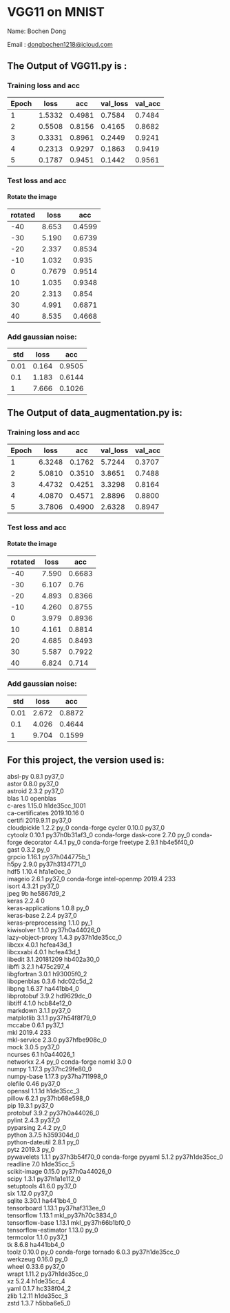 # VGG11 on MNIST
Name: Bochen Dong

Email : dongbochen1218@icloud.com


## The Output of VGG11.py is :

### Training loss and acc

|Epoch|loss|acc|val_loss|val_acc|
|---|---|---|---|---
|1|1.5332|0.4981|0.7584|0.7484|
|2|0.5508|0.8156|0.4165|0.8682|
|3|0.3331|0.8961|0.2449|0.9241|
|4|0.2313|0.9297|0.1863|0.9419|
|5|0.1787|0.9451|0.1442|0.9561|

### Test loss and acc
#### Rotate the image

|rotated|loss|acc|
|---|---|---
|-40|8.653|0.4599|
|-30|5.190|0.6739|
|-20|2.337|0.8534|
|-10|1.032|0.935|
|0|0.7679|0.9514|
|10|1.035|0.9348|
|20|2.313|0.854|
|30|4.991|0.6871|
|40|8.535|0.4668|

### Add gaussian noise:
|std|loss|acc|
|---|---|---
|0.01|0.164|0.9505
|0.1|1.183|0.6144
|1|7.666|0.1026



## The Output of data_augmentation.py is:

### Training loss and acc

|Epoch|loss|acc|val_loss|val_acc|
|---|---|---|---|---
|1|6.3248|0.1762|5.7244|0.3707|
|2|5.0810|0.3510|3.8651|0.7488|
|3|4.4732|0.4251|3.3298|0.8164|
|4|4.0870|0.4571|2.8896|0.8800|
|5|3.7806|0.4900|2.6328|0.8947|

### Test loss and acc
#### Rotate the image

|rotated|loss|acc|
|---|---|---
|-40|7.590|0.6683|
|-30|6.107|0.76|
|-20|4.893|0.8366|
|-10|4.260|0.8755|
|0|3.979|0.8936|
|10|4.161|0.8814|
|20|4.685|0.8493|
|30|5.587|0.7922|
|40|6.824|0.714|


### Add gaussian noise:
|std|loss|acc|
|---|---|---
|0.01|2.672|0.8872
|0.1| 4.026|0.4644
|1| 9.704|0.1599


## For this project, the version used is:
absl-py                   0.8.1                    py37_0  
astor                     0.8.0                    py37_0  
astroid                   2.3.2                    py37_0  
blas                      1.0                    openblas  
c-ares                    1.15.0            h1de35cc_1001  
ca-certificates           2019.10.16                    0  
certifi                   2019.9.11                py37_0  
cloudpickle               1.2.2                      py_0    conda-forge
cycler                    0.10.0                   py37_0  
cytoolz                   0.10.1           py37h0b31af3_0    conda-forge
dask-core                 2.7.0                      py_0    conda-forge
decorator                 4.4.1                      py_0    conda-forge
freetype                  2.9.1                hb4e5f40_0  
gast                      0.3.2                      py_0  
grpcio                    1.16.1           py37h044775b_1  
h5py                      2.9.0            py37h3134771_0  
hdf5                      1.10.4               hfa1e0ec_0  
imageio                   2.6.1                    py37_0    conda-forge
intel-openmp              2019.4                      233  
isort                     4.3.21                   py37_0  
jpeg                      9b                   he5867d9_2  
keras                     2.2.4                         0  
keras-applications        1.0.8                      py_0  
keras-base                2.2.4                    py37_0  
keras-preprocessing       1.1.0                      py_1  
kiwisolver                1.1.0            py37h0a44026_0  
lazy-object-proxy         1.4.3            py37h1de35cc_0  
libcxx                    4.0.1                hcfea43d_1  
libcxxabi                 4.0.1                hcfea43d_1  
libedit                   3.1.20181209         hb402a30_0  
libffi                    3.2.1                h475c297_4  
libgfortran               3.0.1                h93005f0_2  
libopenblas               0.3.6                hdc02c5d_2  
libpng                    1.6.37               ha441bb4_0  
libprotobuf               3.9.2                hd9629dc_0  
libtiff                   4.1.0                hcb84e12_0  
markdown                  3.1.1                    py37_0  
matplotlib                3.1.1            py37h54f8f79_0  
mccabe                    0.6.1                    py37_1  
mkl                       2019.4                      233  
mkl-service               2.3.0            py37hfbe908c_0  
mock                      3.0.5                    py37_0  
ncurses                   6.1                  h0a44026_1  
networkx                  2.4                        py_0    conda-forge
nomkl                     3.0                           0  
numpy                     1.17.3           py37hc29fe80_0  
numpy-base                1.17.3           py37ha711998_0  
olefile                   0.46                     py37_0  
openssl                   1.1.1d               h1de35cc_3  
pillow                    6.2.1            py37hb68e598_0  
pip                       19.3.1                   py37_0  
protobuf                  3.9.2            py37h0a44026_0  
pylint                    2.4.3                    py37_0  
pyparsing                 2.4.2                      py_0  
python                    3.7.5                h359304d_0  
python-dateutil           2.8.1                      py_0  
pytz                      2019.3                     py_0  
pywavelets                1.1.1            py37h3b54f70_0    conda-forge
pyyaml                    5.1.2            py37h1de35cc_0  
readline                  7.0                  h1de35cc_5  
scikit-image              0.15.0           py37h0a44026_0  
scipy                     1.3.1            py37h1a1e112_0  
setuptools                41.6.0                   py37_0  
six                       1.12.0                   py37_0  
sqlite                    3.30.1               ha441bb4_0  
tensorboard               1.13.1           py37haf313ee_0  
tensorflow                1.13.1          mkl_py37h70c3834_0  
tensorflow-base           1.13.1          mkl_py37h66b1bf0_0  
tensorflow-estimator      1.13.0                     py_0  
termcolor                 1.1.0                    py37_1  
tk                        8.6.8                ha441bb4_0  
toolz                     0.10.0                     py_0    conda-forge
tornado                   6.0.3            py37h1de35cc_0  
werkzeug                  0.16.0                     py_0  
wheel                     0.33.6                   py37_0  
wrapt                     1.11.2           py37h1de35cc_0  
xz                        5.2.4                h1de35cc_4  
yaml                      0.1.7                hc338f04_2  
zlib                      1.2.11               h1de35cc_3  
zstd                      1.3.7                h5bba6e5_0  
